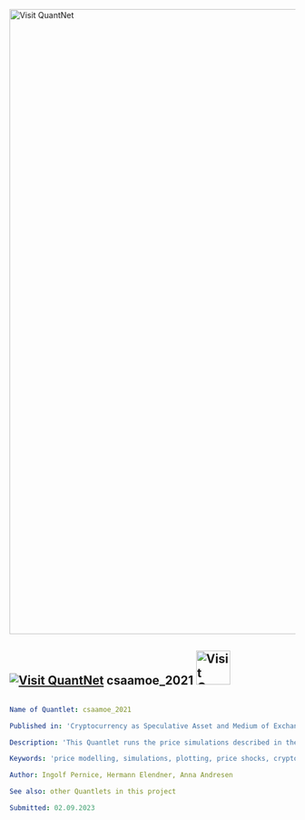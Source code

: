 [<img src="https://github.com/QuantLet/Styleguide-and-FAQ/blob/master/pictures/banner.png" width="1100" alt="Visit QuantNet">](http://quantlet.de/)

## [<img src="https://github.com/QuantLet/Styleguide-and-FAQ/blob/master/pictures/qloqo.png" alt="Visit QuantNet">](http://quantlet.de/) **csaamoe_2021** [<img src="https://github.com/QuantLet/Styleguide-and-FAQ/blob/master/pictures/QN2.png" width="60" alt="Visit QuantNet 2.0">](http://quantlet.de/)

```yaml

Name of Quantlet: csaamoe_2021

Published in: 'Cryptocurrency as Speculative Asset and Medium of Exchange (Pernice et al., 2021)'

Description: 'This Quantlet runs the price simulations described in the paper. Simulations are triggered with respect to shocks in the fundamental value. Additional simulations show the influence of the models parameters. To run this script, please clone the public repository from https://github.com/trudi-group/csaamoe_simulation_modules of Weizenbaum Institut into the directory of this Quantlet.'

Keywords: 'price modelling, simulations, plotting, price shocks, cryptocurrency'

Author: Ingolf Pernice, Hermann Elendner, Anna Andresen

See also: other Quantlets in this project

Submitted: 02.09.2023


```